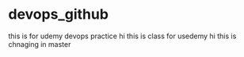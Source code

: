 # devops_github
this is for udemy devops practice
hi this is class for usedemy
hi this is chnaging in master
